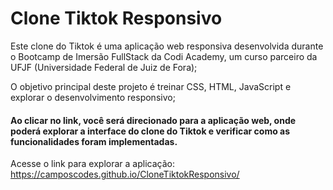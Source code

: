 # Clone Tiktok Responsivo

  Este clone do Tiktok é uma aplicação web responsiva desenvolvida durante o Bootcamp de Imersão FullStack da Codi Academy, um curso parceiro da UFJF (Universidade Federal de Juiz de Fora);

   O objetivo principal deste projeto é treinar CSS, HTML, JavaScript e explorar o desenvolvimento responsivo;

#### Ao clicar no link, você será direcionado para a aplicação web, onde poderá explorar a interface do clone do Tiktok e verificar como as funcionalidades foram implementadas.
Acesse o link para explorar a aplicação: https://camposcodes.github.io/CloneTiktokResponsivo/
